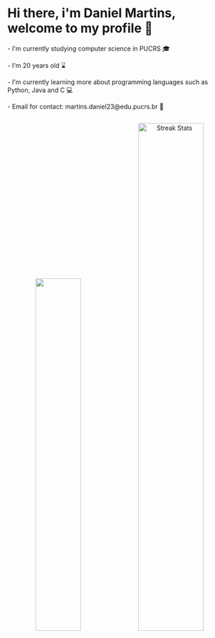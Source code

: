 <h1> Hi there, i'm Daniel Martins, welcome to my profile 👋 </h1>

<p> - I'm currently studying computer science in PUCRS 🎓 </p>
<p> - I'm 20 years old ⌛ </p>
<p> - I'm currently learning more about programming languages ​​such as Python, Java and C 💻 </p>
<p> - Email for contact: martins.daniel23@edu.pucrs.br 📧 </p>

<h2> </h2>
<div align= "center">
  <img width= "45%"src="https://github-readme-stats.vercel.app/api/top-langs?username=Daniel-C-Martins&hide_title=false&layout=compact&card_width=300&langs_count=12&theme=onedark&hide_border=true&order=2"/>
  <img width="54%" alt="Streak Stats" src="https://github-readme-streak-stats.herokuapp.com/?user=Daniel-C-Martins&theme=onedark&hide_border=true"/>
</div>




